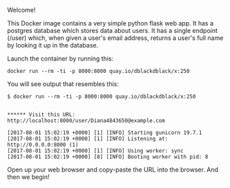 Welcome!

This Docker image contains a very simple python flask web app.  It has a postgres database which stores
data about users.  It has a single endpoint (/user) which, when given a user's email address,
returns a user's full name by looking it up in the database.

Launch the container by running this:

```
docker run --rm -ti -p 8000:8000 quay.io/dblackdblack/x:250
```

You will see output that resembles this:
```
$ docker run --rm -ti -p 8000:8000 quay.io/dblackdblack/x:250


****** Visit this URL:  http://localhost:8000/user/Diana4843650@example.com

[2017-08-01 15:02:19 +0000] [1] [INFO] Starting gunicorn 19.7.1
[2017-08-01 15:02:19 +0000] [1] [INFO] Listening at: http://0.0.0.0:8000 (1)
[2017-08-01 15:02:19 +0000] [1] [INFO] Using worker: sync
[2017-08-01 15:02:19 +0000] [8] [INFO] Booting worker with pid: 8
```

Open up your web browser and copy-paste the URL into the browser.  And then we begin!

